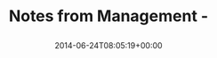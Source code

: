 ---
retweeted: false
source: <a href="http://mvilla.it/fenix" rel="nofollow">Fenix for Android</a>
entities:
  hashtags: []
  symbols: []
  user_mentions: []
  urls:
  - url: http://t.co/mq5G23dN4i
    expanded_url: http://m.imgur.com/a/t5ldW
    display_url: m.imgur.com/a/t5ldW
    indices:
    - '24'
    - '46'
display_text_range:
- '0'
- '46'
favorite_count: '0'
id_str: '481347321398329344'
truncated: false
retweet_count: '0'
id: '481347321398329344'
possibly_sensitive: false
created_at: Tue Jun 24 08:05:19 +0000 2014
favorited: false
full_text: Notes from Management -
lang: en
quote_url: http://m.imgur.com/a/t5ldW
tags:
- pesos/twitter
date: '2014-06-24T08:05:19+00:00'
src: https://twitter.com/bascht/status/481347321398329344
original_url: https://twitter.com/bascht/status/481347321398329344
type: twitter_tweet
text: Notes from Management -
title: 'Notes from Management -

  '

---
